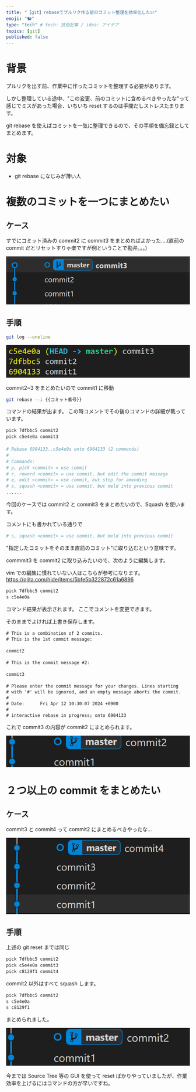 ```yaml
---
title: "【git】rebaseでプルリク作る前のコミット整理を効率化したい"
emoji: "🐿️"
type: "tech" # tech: 技術記事 / idea: アイデア
topics: [git]
published: false
---
```


# 背景

プルリクを出す前、作業中に作ったコミットを整理する必要があります。

しかし整理している途中、"この変更、前のコミットに含めるべきやったな"って感じでミスがあった場合、いちいち reset するのは手間だしストレスたまります。

git rebase を使えばコミットを一気に整理できるので、その手順を備忘録としてまとめます。

# 対象

- git rebase になじみが薄い人

# 複数のコミットを一つにまとめたい

## ケース

すでにコミット済みの commit2 に commit3 をまとめればよかった....(直前の commit だとリセットすりゃ楽ですが例ということで勘弁。。。)

![alt text](../images/image.png)

## 手順

```sh
git log --oneline
```

![alt text](../images/image-1.png)

commit2~3 をまとめたいので commit1 に移動

```sh
git rebase --i {{コミット番号}}
```

コマンドの結果が出ます。
この時コメントでその後のコマンドの詳細が載っています。

```sh
pick 7dfbbc5 commit2
pick c5e4e0a commit3

# Rebase 6904133..c5e4e0a onto 6904133 (2 commands)
#
# Commands:
# p, pick <commit> = use commit
# r, reword <commit> = use commit, but edit the commit message
# e, edit <commit> = use commit, but stop for amending
# s, squash <commit> = use commit, but meld into previous commit
......
```

今回のケースでは commit2 と commit3 をまとめたいので、Squash を使います。

コメントにも書かれている通りで

```sh
# s, squash <commit> = use commit, but meld into previous commit
```

"指定したコミットをそのまま直前のコミット"に取り込むという意味です。

commmit3 を commit2 に取り込みたいので、次のように編集します。

vim での編集に慣れていない人はこちらが参考になります。
https://qiita.com/hide/items/5bfe5b322872c61a6896

```sh
pick 7dfbbc5 commit2
s c5e4e0a
```

コマンド結果が表示されます。
ここでコメントを変更できます。

そのままでよければ上書き保存します。

```
# This is a combination of 2 commits.
# This is the 1st commit message:

commit2

# This is the commit message #2:

commit3

# Please enter the commit message for your changes. Lines starting
# with '#' will be ignored, and an empty message aborts the commit.
#
# Date:      Fri Apr 12 10:30:07 2024 +0900
#
# interactive rebase in progress; onto 6904133
```

これで commit3 の内容が commit2 にまとめられます。

![alt text](../images/image-2.png)

# ２つ以上の commit をまとめたい

## ケース

commit3 と commit4 って commit2 にまとめるべきやったな...

![alt text](../images/image-3.png)

## 手順

上述の git reset までは同じ

```sh
pick 7dfbbc5 commit2
pick c5e4e0a commit3
pick c8129f1 commit4
```

commit2 以外はすべて squash します。

```sh
pick 7dfbbc5 commit2
s c5e4e0a
s c8129f1
```

まとめられました。

![alt text](../images/image-4.png)

今までは Source Tree 等の GUI を使って reset ばかりやっていましたが、作業効率を上げるにはコマンドの方が早いですね。
